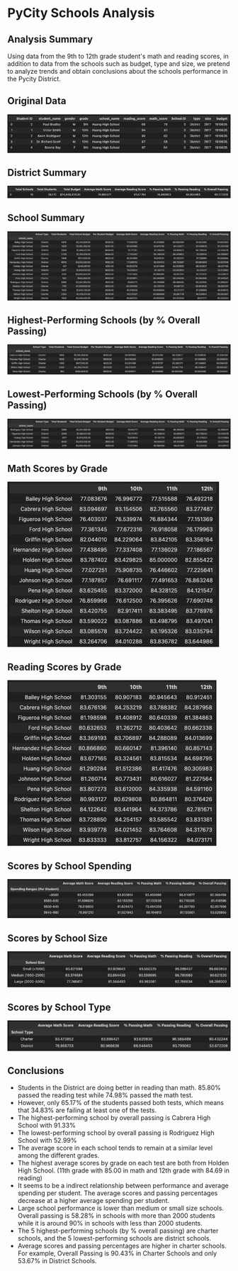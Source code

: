 # PyCity Schools Analysis


## Analysis Summary

Using data from the 9th to 12th grade student's math and reading scores, in addition to data from the schools such as budget, type and size, we pretend to analyze trends and obtain conclusions about the schools performance in the Pycity District.


## Original Data
![Original Data](PyCitySchools/Images/Original_Data.png)


## District Summary
![District Summary](/PyCitySchools/Images/District_Summary.png)


## School Summary
![Schools Summary](PyCitySchools/Images/School_Summary.png)


## Highest-Performing Schools (by % Overall Passing)
![Highest-Performing Schools (by % Overall Passing)](PyCitySchools/Images/Highest_Performing.png)


## Lowest-Performing Schools (by % Overall Passing)
![Lowest-Performing Schools (by % Overall Passing)](PyCitySchools/Images/Lowest_Performing.png)


## Math Scores by Grade
![Math Scores by Grade](PyCitySchools/Images/Math_Scores.png)


## Reading Scores by Grade
![Reading Scores by Grade](PyCitySchools/Images/Reading_Scores.png)


## Scores by School Spending
![Scores by School Spending](PyCitySchools/Images/Scores_Spending.png)


## Scores by School Size
![Scores by School Size](PyCitySchools/Images/Scores_Size.png)


## Scores by School Type
![Scores by School Type](PyCitySchools/Images/Scores_Type.png)


## Conclusions

- Students in the District are doing better in reading than math. 85.80% passed the reading test while 74.98% passed the math test.
- However, only 65.17% of the students passed both tests, which means that 34.83% are failing at least one of the tests.
- The highest-performing school by overall passing is Cabrera High School with 91.33%
- The lowest-performing school by overall passing is Rodriguez High School with 52.99%
- The average score in each school tends to remain at a similar level among the different grades.
- The highest average scores by grade on each test are both from Holden High School. (11th grade with 85.00 in math and 12th grade with 84.69 in reading)
- It seems to be a indirect relationship between performance and average spending per student. The average scores and passing percentages decrease at a higher average spending per student.
- Large school performance is lower than medium or small size schools. Overall passing is 58.28% in schools with more than 2000 students while it is around 90% in schools with less than 2000 students.
- The 5 highest-performing schools (by % overall passing) are charter schools, and the 5 lowest-performing schools are district schools.
- Average scores and passing percentages are higher in charter schools. For example, Overall Passing is 90.43% in Charter Schools and only 53.67% in District Schools.
